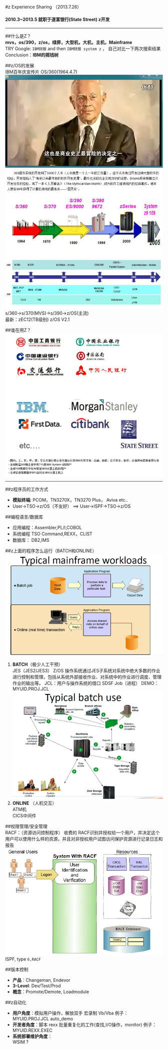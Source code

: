 #z Experience Sharing （2013.7.26）
#### 2010.3~2013.5 就职于道富银行(State Street) z开发		
****
##什么是Z？  
**mvs，os/390，z/os，绿屏，大型机，大机，主机，Mainframe**   
TRY Google: `IBM财报` and then `IBM财报 system z` ， 自己对比一下两次搜索结果   
Conclusion：**IBM的摇钱树**

##z/OS的发展  
IBM百年庆宣传片 OS/360(1964.4.7) 
![](./images/12.png)      
![](./images/1.png)   
![](./images/00.png)         
s/360->s/370(MVS)->s/390->z/OS(主流)  
最新：zEC12(TB级别) z/OS V2.1  

##谁在用Z？  
![](./images/0.png)       
![](./images/11.png)     

----------


##z程序员的工作方式  
-  **模拟终端**: PCOM，TN3270X，TN3270 Plus， Aviva etc..   
-  User->TSO->z/OS（不友好） ==>  User->ISPF->TSO->z/OS       


##编程语言/数据库   
- 应用编程：Assembler,PL/I,COBOL   
- 系统编程 TSO Command,REXX，CLIST   
- 数据库： DB2,IMS 
 

##z上面的程序怎么运行（BATCH和ONLINE） 
![](./images/BO.png)  

1. **BATCH**（极少人工干预）   
JES（JES2/JES3） Z/OS 操作系统通过JES子系统对系统中绝大多数的作业进行控制和管理，包括从系统外部接收作业、对系统中的作业进行调度、管理作业的输出等。 
JCL：用户与操作系统的借口 SDSF Job（进程）
DEMO：MYUID.PROJ.JCL  
![](./images/B.png)  
1. **ONLINE** （人机交互）    
ATM机  
CICS中间件


##权限管理/安全管理   
RACF：（资源访问控制程序）  收费的
RACF识别并授权给一个用户，并决定这个用户可以使用什么样的资源，并且对非授权用户试图访问保护资源进行记录日志和报告    
![](./images/7.png)   
ISPF, type `6,RACF` 

##版本控制     
- **产品**：Changeman, Endevor 
- **3-Level**: Dev/Test/Prod     
- **概念**：Promote/Demote, Loadmodule  
 

##z自动化   
- **用户角度**：模拟用户操作，解放双手 宏录制 Vb/Vba  例子：MYUID.PROJ.JCL auto_demo    
- **开发者角度**：脚本 rexx 批量重复化的工作(查找,I/O操作，monitor) 例子：MYUID.REXX.EXEC  
- **系统部署维护角度**：  
	WSIM ?
